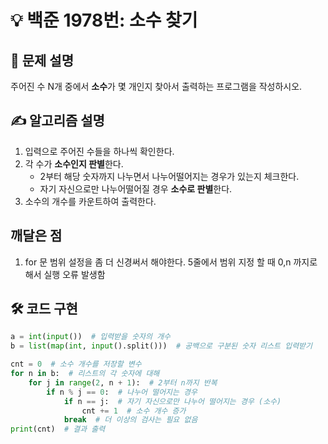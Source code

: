 # 💡 백준 1978번: 소수 찾기

## 📌 문제 설명
주어진 수 N개 중에서 **소수**가 몇 개인지 찾아서 출력하는 프로그램을 작성하시오.

## ✍ 알고리즘 설명
1. 입력으로 주어진 수들을 하나씩 확인한다.
2. 각 수가 **소수인지 판별**한다.
   - 2부터 해당 숫자까지 나누면서 나누어떨어지는 경우가 있는지 체크한다.
   - 자기 자신으로만 나누어떨어질 경우 **소수로 판별**한다.
3. 소수의 개수를 카운트하여 출력한다.

## 깨달은 점
1. for 문 범위 설정을 좀 더 신경써서 해야한다. 5줄에서 범위 지정 할 때 0,n 까지로 해서 실행 오류 발생함


## 🛠 코드 구현

```python
a = int(input())  # 입력받을 숫자의 개수
b = list(map(int, input().split()))  # 공백으로 구분된 숫자 리스트 입력받기

cnt = 0  # 소수 개수를 저장할 변수
for n in b:  # 리스트의 각 숫자에 대해
    for j in range(2, n + 1):  # 2부터 n까지 반복
        if n % j == 0:  # 나누어 떨어지는 경우
            if n == j:  # 자기 자신으로만 나누어 떨어지는 경우 (소수)
                cnt += 1  # 소수 개수 증가
            break  # 더 이상의 검사는 필요 없음
print(cnt)  # 결과 출력